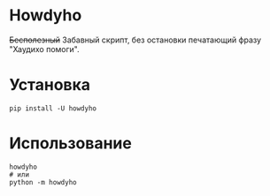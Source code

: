 # Howdyho
~~Бесполезный~~ Забавный скрипт, без остановки печатающий фразу "Хаудихо помоги".

# Установка
```shell
pip install -U howdyho
```

# Использование
```shell
howdyho
# или
python -m howdyho
```
